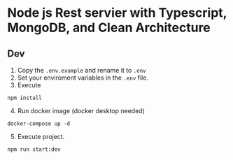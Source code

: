 # Node js Rest servier with Typescript, MongoDB, and Clean Architecture 

## Dev
1. Copy the ```.env.example``` and rename it to ```.env```
2. Set your enviroment variables in the ```.env``` file.
3. Execute 
```
npm install 
```
4. Run docker image (docker desktop needed)
```
docker-compose up -d
```
5. Execute project.
```
npm run start:dev
```